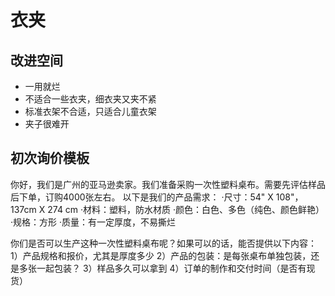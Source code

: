 # 衣夹
## 改进空间
- 一用就烂
- 不适合一些衣夹，细衣夹又夹不紧
- 标准衣架不合适，只适合儿童衣架
- 夹子很难开

## 初次询价模板
你好，我们是广州的亚马逊卖家。我们准备采购一次性塑料桌布。需要先评估样品后下单，订购4000张左右。
以下是我们的产品需求：
·尺寸：54" X 108"，137cm X 274 cm
·材料：塑料，防水材质
·颜色：白色、多色（纯色、颜色鲜艳）
·规格：方形
·质量：有一定厚度，不易撕烂

你们是否可以生产这种一次性塑料桌布呢？如果可以的话，能否提供以下内容：
1）产品规格和报价，尤其是厚度多少
2）产品的包装：是每张桌布单独包装，还是多张一起包装？
3）样品多久可以拿到
4）订单的制作和交付时间（是否有现货）



